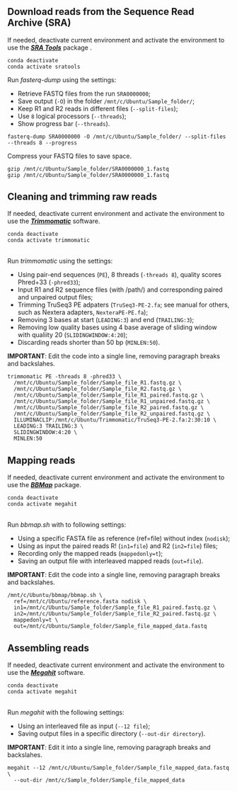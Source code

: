 # 

## Download reads from the Sequence Read Archive (SRA)
If needed, deactivate current environment and activate the environment to use the [***SRA Tools***](https://github.com/ncbi/sra-tools) package .

```
conda deactivate
conda activate sratools
```

Run *fasterq-dump* using the settings:
- Retrieve FASTQ files from the run `SRA0000000`;
- Save output (`-O`) in the folder `/mnt/c/Ubuntu/Sample_folder/`;
- Keep R1 and R2 reads in different files (`--split-files`);
- Use `8` logical processors (`--threads`);
- Show progress bar (`--threads`).

```
fasterq-dump SRA0000000 -O /mnt/c/Ubuntu/Sample_folder/ --split-files --threads 8 --progress
```

Compress your FASTQ files to save space.
```
gzip /mnt/c/Ubuntu/Sample_folder/SRA0000000_1.fastq
gzip /mnt/c/Ubuntu/Sample_folder/SRA0000000_1.fastq
```

## Cleaning and trimming raw reads

If needed, deactivate current environment and activate the environment to use the [***Trimmomatic***](https://github.com/usadellab/Trimmomatic) software.

```
conda deactivate
conda activate trimmomatic
```

\
Run *trimmomatic* using the settings:

- Using pair-end sequences (`PE`), 8 threads (`-threads 8`), quality scores Phred+33 (`-phred33`);
- Input R1 and R2 sequence files (with /path/) and corresponding paired and unpaired output files;
- Trimming TruSeq3 PE adpaters (`TruSeq3-PE-2.fa`; see manual for others, such as Nextera adapters, `NexteraPE-PE.fa`);
- Removing 3 bases at start (`LEADING:3`) and end (`TRAILING:3`);
- Removing low quality bases using 4 base average of sliding window with qualiity 20 (`SLIDINGWINDOW:4:20`);
- Discarding reads shorter than 50 bp (`MINLEN:50`).

**IMPORTANT**: Edit the code into a single line, removing paragraph breaks and backslahes.
  
```
trimmomatic PE -threads 8 -phred33 \
  /mnt/c/Ubuntu/Sample_folder/Sample_file_R1.fastq.gz \
  /mnt/c/Ubuntu/Sample_folder/Sample_file_R2.fastq.gz \
  /mnt/c/Ubuntu/Sample_folder/Sample_file_R1_paired.fastq.gz \
  /mnt/c/Ubuntu/Sample_folder/Sample_file_R1_unpaired.fastq.gz \
  /mnt/c/Ubuntu/Sample_folder/Sample_file_R2_paired.fastq.gz \
  /mnt/c/Ubuntu/Sample_folder/Sample_file_R2_unpaired.fastq.gz \
  ILLUMINACLIP:/mnt/c/Ubuntu/Trimmomatic/TruSeq3-PE-2.fa:2:30:10 \
  LEADING:3 TRAILING:3 \
  SLIDINGWINDOW:4:20 \
  MINLEN:50
```


## Mapping reads
If needed, deactivate current environment and activate the environment to use the [***BBMap***](https://github.com/BioInfoTools/BBMap) package.

```
conda deactivate
conda activate megahit
```

\
Run *bbmap.sh* with to following settings:

- Using a specific FASTA file as reference (ref=file) without index (`nodisk`);
- Using as input the paired reads R! (`in1=file`) and R2 (`in2=file`) files;
- Recording only the mapped reads (`mappedonly=t`);
- Saving an output file with interleaved mapped reads (`out=file`).

**IMPORTANT**: Edit the code into a single line, removing paragraph breaks and backslahes.
  
```
/mnt/c/Ubuntu/bbmap/bbmap.sh \
  ref=/mnt/c/Ubuntu/reference.fasta nodisk \
  in1=/mnt/c/Ubuntu/Sample_folder/Sample_file_R1_paired.fastq.gz \
  in2=/mnt/c/Ubuntu/Sample_folder/Sample_file_R2_paired.fastq.gz \
  mappedonly=t \
  out=/mnt/c/Ubuntu/Sample_folder/Sample_file_mapped_data.fastq
```


## Assembling reads
If needed, deactivate current environment and activate the environment to use the [***Megahit***](https://github.com/voutcn/megahit) software.

```
conda deactivate
conda activate megahit
```

\
Run *megahit* with the following settings:

- Using an interleaved file as input (`--12 file`);
- Saving output files in a specific directory (`--out-dir directory`).

**IMPORTANT**: Edit it into a single line, removing paragraph breaks and backslahes.
  
```
megahit --12 /mnt/c/Ubuntu/Sample_folder/Sample_file_mapped_data.fastq \
  --out-dir /mnt/c/Sample_folder/Sample_file_mapped_data
```
